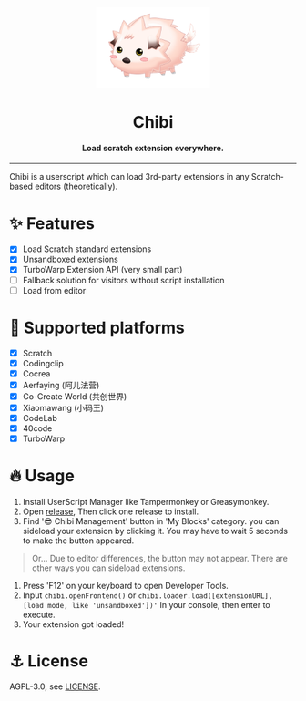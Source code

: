 <div align="center">

<img alt="logo" src="./assets/chibi.png" width="200px">

# Chibi
#### Load scratch extension everywhere.

</div>

---

Chibi is a userscript which can load 3rd-party extensions in any Scratch-based editors (theoretically).
# ✨ Features
- [x] Load Scratch standard extensions
- [x] Unsandboxed extensions
- [x] TurboWarp Extension API (very small part)
- [ ] Fallback solution for visitors without script installation
- [ ] Load from editor

# 🌈 Supported platforms
- [x] Scratch
- [x] Codingclip
- [x] Cocrea
- [x] Aerfaying (阿儿法营)
- [x] Co-Create World (共创世界)
- [x] Xiaomawang (小码王)
- [x] CodeLab
- [x] 40code
- [x] TurboWarp

# 🔥 Usage
1. Install UserScript Manager like Tampermonkey or Greasymonkey.
2. Open [release](https://github.com/SimonShiki/chibi/releases), Then click one release to install.
3. Find '😎 Chibi Management' button in 'My Blocks' category. you can sideload your extension by clicking it. You may have to wait 5 seconds to make the button appeared.

> Or... Due to editor differences, the button may not appear. There are other ways you can sideload extensions.   

1. Press 'F12' on your keyboard to open Developer Tools.
2. Input ``chibi.openFrontend()`` or ``chibi.loader.load([extensionURL], [load mode, like 'unsandboxed'])'`` In your console, then enter to execute.
3. Your extension got loaded!

# ⚓ License
AGPL-3.0, see [LICENSE](./LICENSE).
